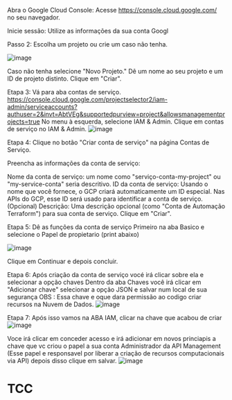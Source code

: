 Abra o Google Cloud Console: Acesse https://console.cloud.google.com/ no seu navegador.

Inicie sessão: Utilize as informações da sua conta Googl

Passo 2: Escolha um projeto ou crie um caso não tenha. 

![image](https://github.com/user-attachments/assets/aab10bc9-b8d9-41d4-b1ab-1143ff1f0fe0)

Caso não tenha selecione "Novo Projeto."
Dê um nome ao seu projeto e um ID de projeto distinto.
Clique em "Criar".

Etapa 3: Vá  para aba contas de serviço. https://console.cloud.google.com/projectselector2/iam-admin/serviceaccounts?authuser=2&invt=AbtVEg&supportedpurview=project&allowsmanagementprojects=true
No menu à esquerda, selecione IAM & Admin.
Clique em contas de serviço no IAM & Admin.
![image](https://github.com/user-attachments/assets/9032a1dc-65cc-4358-91ea-4088087081f7)


Etapa 4: Clique no botão "Criar conta de serviço" na página Contas de Serviço.

Preencha as informações da conta de serviço:

Nome da conta de serviço: um nome como "serviço-conta-my-project" ou "my-service-conta" seria descritivo.
ID da conta de serviço: Usando o nome que você fornece, o GCP criará automaticamente um ID especial. Nas APIs do GCP, esse ID será usado para identificar a conta de serviço.
(Opcional) Descrição: Uma descrição opcional (como "Conta de Automação Terraform") para sua conta de serviço.
Clique em "Criar".

Etapa 5: Dê as funções da conta de serviço
Primeiro na aba Basico e selecione o Papel de propietario (print abaixo)

![image](https://github.com/user-attachments/assets/9c21a2aa-0b90-49f4-bd2a-13852f41c5b1)

Clique em Continuar e depois concluir.


Etapa 6: Após criação da conta de serviço vocé irá clicar sobre ela e selecionar a opção chaves
Dentro da aba Chaves você irá clicar em "Adicionar chave"  selecionar a opção JSON e salvar num local de sua segurança
OBS : Essa chave e oque dara permissão ao codigo criar recursos na Nuvem de Dados.
![image](https://github.com/user-attachments/assets/aba7cd7b-c2f0-492c-82bb-e320a6768706)


Etapa 7:
Após isso vamos na ABA IAM, clicar na chave que acabou de criar 
![image](https://github.com/user-attachments/assets/f446b6e9-b69a-4a0e-91b0-940ea5b5c640)

Voce irá clicar em conceder acesso e irá adicionar em novos princiapis a chave que vc criou  o papel a sua conta Administrador da API Management (Esse papel e responsavel por liberar a criação de recursos computacionais via API) depois disso clique em salvar.
![image](https://github.com/user-attachments/assets/af82d2cd-4a34-4a9a-af50-3c80607876b7)




# TCC
